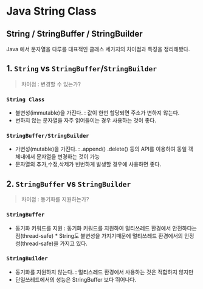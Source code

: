 # Java String Class
## String / StringBuffer / StringBuilder

Java 에서 문자열을 다루를 대표적인 클래스 세가지의 차이점과 특징을 정리해봤다.


## 1. `String`  vs `StringBuffer`/`StringBuilder` 

> 차이점 : 변경할 수 있는가?

### `String Class`
- 불변성(immutable)을 가진다.
	 	: 값이 한번 할당되면 주소가 변하지 않는다. 
- 변하지 않는 문자열을 자주 읽어들이는 경우 사용하는 것이 좋다.
### `StringBuffer/StringBuilder`
	
- 가변성(mutable)을 가진다.
		: .append() .delete() 등의 API를 이용하여 동일 객체내에서 문자열을 변경하는 것이 가능
- 문자열의 추가,수정,삭제가 빈번하게 발생할 경우에 사용하면 좋다.

## 2. `StringBuffer` vs `StringBuilder`
> 차이점 : 동기화를 지원하는가?

### `StringBuffer`
- 동기화 키워드를 지원
	 	: 동기화 키워드를 지원하여 멀티쓰레드 환경에서 안전하다는 점(thread-safe) 
	 	 * String도 불변성을 가지기때문에 멀티쓰레드 환경에서의 안정성(thread-safe)을 가지고 있다. 
	
    
### `StringBuilder`
- 동기화를 지원하지 않는다.
	 	: 멀티스레드 환경에서 사용하는 것은 적합하지 않지만 
- 단일쓰레드에서의 성능은 StringBuffer 보다 뛰어나다.
